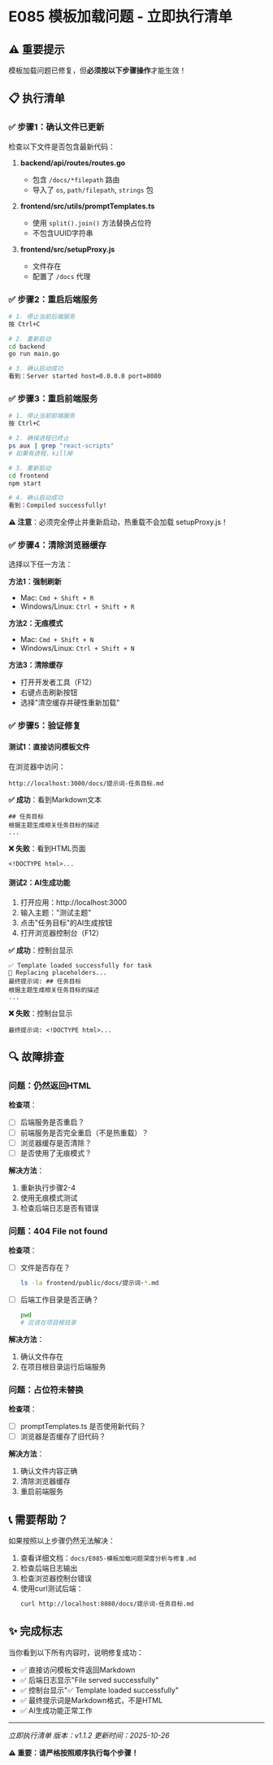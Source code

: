 # E085 模板加载问题 - 立即执行清单

## ⚠️ 重要提示

模板加载问题已修复，但**必须按以下步骤操作**才能生效！

## 📋 执行清单

### ✅ 步骤1：确认文件已更新

检查以下文件是否包含最新代码：

1. **backend/api/routes/routes.go**
   - 包含 `/docs/*filepath` 路由
   - 导入了 `os`, `path/filepath`, `strings` 包

2. **frontend/src/utils/promptTemplates.ts**
   - 使用 `split().join()` 方法替换占位符
   - 不包含UUID字符串

3. **frontend/src/setupProxy.js**
   - 文件存在
   - 配置了 `/docs` 代理

### ✅ 步骤2：重启后端服务

```bash
# 1. 停止当前后端服务
按 Ctrl+C

# 2. 重新启动
cd backend
go run main.go

# 3. 确认启动成功
看到：Server started host=0.0.0.0 port=8080
```

### ✅ 步骤3：重启前端服务

```bash
# 1. 停止当前前端服务
按 Ctrl+C

# 2. 确保进程已终止
ps aux | grep "react-scripts"
# 如果有进程，kill掉

# 3. 重新启动
cd frontend
npm start

# 4. 确认启动成功
看到：Compiled successfully!
```

**⚠️ 注意**：必须完全停止并重新启动，热重载不会加载 setupProxy.js！

### ✅ 步骤4：清除浏览器缓存

选择以下任一方法：

**方法1：强制刷新**
- Mac: `Cmd + Shift + R`
- Windows/Linux: `Ctrl + Shift + R`

**方法2：无痕模式**
- Mac: `Cmd + Shift + N`
- Windows/Linux: `Ctrl + Shift + N`

**方法3：清除缓存**
- 打开开发者工具（F12）
- 右键点击刷新按钮
- 选择"清空缓存并硬性重新加载"

### ✅ 步骤5：验证修复

#### 测试1：直接访问模板文件

在浏览器中访问：
```
http://localhost:3000/docs/提示词-任务目标.md
```

**✅ 成功**：看到Markdown文本
```
## 任务目标
根据主题生成相关任务目标的描述
...
```

**❌ 失败**：看到HTML页面
```
<!DOCTYPE html>...
```

#### 测试2：AI生成功能

1. 打开应用：http://localhost:3000
2. 输入主题："测试主题"
3. 点击"任务目标"的AI生成按钮
4. 打开浏览器控制台（F12）

**✅ 成功**：控制台显示
```
✅ Template loaded successfully for task
📝 Replacing placeholders...
最终提示词: ## 任务目标
根据主题生成相关任务目标的描述
...
```

**❌ 失败**：控制台显示
```
最终提示词: <!DOCTYPE html>...
```

## 🔍 故障排查

### 问题：仍然返回HTML

**检查项**：
- [ ] 后端服务是否重启？
- [ ] 前端服务是否完全重启（不是热重载）？
- [ ] 浏览器缓存是否清除？
- [ ] 是否使用了无痕模式？

**解决方法**：
1. 重新执行步骤2-4
2. 使用无痕模式测试
3. 检查后端日志是否有错误

### 问题：404 File not found

**检查项**：
- [ ] 文件是否存在？
  ```bash
  ls -la frontend/public/docs/提示词-*.md
  ```
- [ ] 后端工作目录是否正确？
  ```bash
  pwd
  # 应该在项目根目录
  ```

**解决方法**：
1. 确认文件存在
2. 在项目根目录运行后端服务

### 问题：占位符未替换

**检查项**：
- [ ] promptTemplates.ts 是否使用新代码？
- [ ] 浏览器是否缓存了旧代码？

**解决方法**：
1. 确认文件内容正确
2. 清除浏览器缓存
3. 重启前端服务

## 📞 需要帮助？

如果按照以上步骤仍然无法解决：

1. 查看详细文档：`docs/E085-模板加载问题深度分析与修复.md`
2. 检查后端日志输出
3. 检查浏览器控制台错误
4. 使用curl测试后端：
   ```bash
   curl http://localhost:8080/docs/提示词-任务目标.md
   ```

## ✨ 完成标志

当你看到以下所有内容时，说明修复成功：

- ✅ 直接访问模板文件返回Markdown
- ✅ 后端日志显示"File served successfully"
- ✅ 控制台显示"✅ Template loaded successfully"
- ✅ 最终提示词是Markdown格式，不是HTML
- ✅ AI生成功能正常工作

---

*立即执行清单*
*版本：v1.1.2*
*更新时间：2025-10-26*

**⚠️ 重要：请严格按照顺序执行每个步骤！**
